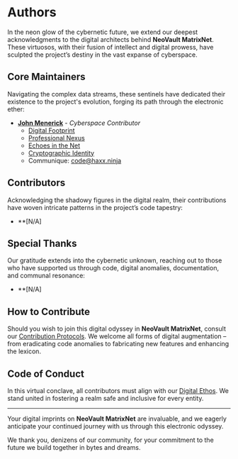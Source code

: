 # Authors

In the neon glow of the cybernetic future, we extend our deepest acknowledgments to the digital architects behind **NeoVault MatrixNet**. These virtuosos, with their fusion of intellect and digital prowess, have sculpted the project’s destiny in the vast expanse of cyberspace.

## Core Maintainers

Navigating the complex data streams, these sentinels have dedicated their existence to the project's evolution, forging its path through the electronic ether:

- **[John Menerick](https://github.com/w8mej)** - *Cyberspace Contributor*<br>
  - [Digital Footprint](https://github.com/w8mej/)
  - [Professional Nexus](https://www.linkedin.com/in/w8mej/)
  - [Echoes in the Net](https://twitter.com/w8mej/)
  - [Cryptographic Identity](https://keyoxide.org/sephiroth@haxx.ninja/)
  - Communique: code@haxx.ninja

## Contributors

Acknowledging the shadowy figures in the digital realm, their contributions have woven intricate patterns in the project’s code tapestry:

- **[N/A]<br>

## Special Thanks

Our gratitude extends into the cybernetic unknown, reaching out to those who have supported us through code, digital anomalies, documentation, and communal resonance:

- **[N/A]<br>

## How to Contribute

Should you wish to join this digital odyssey in **NeoVault MatrixNet**, consult our [Contribution Protocols](CONTRIBUTING.md). We welcome all forms of digital augmentation – from eradicating code anomalies to fabricating new features and enhancing the lexicon.

## Code of Conduct

In this virtual conclave, all contributors must align with our [Digital Ethos](CODE_OF_CONDUCT.md). We stand united in fostering a realm safe and inclusive for every entity.

---

Your digital imprints on **NeoVault MatrixNet** are invaluable, and we eagerly anticipate your continued journey with us through this electronic odyssey.

We thank you, denizens of our community, for your commitment to the future we build together in bytes and dreams.

